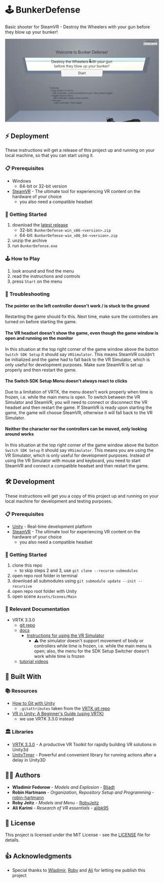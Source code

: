 # 🕹️ BunkerDefense

Basic shooter for SteamVR - Destroy the Wheelers with your gun before they blow up your bunker!

![Start Menu](docs/images/start-menu.png)

## ⚡ Deployment

These instructions will get a release of this project up and running on your local machine, so that you can start using it.

### 📋 Prerequisites

- Windows
  - 64-bit or 32-bit version
- [SteamVR](https://store.steampowered.com/app/250820/SteamVR/) - The ultimate tool for experiencing VR content on the hardware of your choice
  - you also need a compatible headset

### 🚀 Getting Started

1. download the [latest release](../../releases/latest)
   - 32-bit: `BunkerDefense-win_x86-<version>.zip`
   - 64-bit: `BunkerDefense-win_x86_64-<version>.zip`
1. unzip the archive
1. run `BunkerDefense.exe`

### 🕹️ How to Play

1. look around and find the menu
1. read the instructions and controls
1. press `Start` on the menu

### 🐞 Troubleshooting

#### The pointer on the left controller doesn't work / is stuck to the ground

Restarting the game should fix this. Next time, make sure the controllers are turned on before starting the game.

#### The VR headset doesn't show the game, even though the game window is open and running on the monitor

In this situation at the top right corner of the game window above the button `Switch SDK Setup` it should say `VRSimulator`. This means SteamVR couldn't be initialized and the game had to fall back to the VR Simulator, which is only useful for development purposes. Make sure SteamVR is set up properly and then restart the game.

#### The Switch SDK Setup Menu doesn't always react to clicks

Due to a limitation of VRTK, the menu doesn't work properly when time is frozen, i.e. while the main menu is open. To switch between the VR Simulator and SteamVR, you will need to connect or disconnect the VR headset and then restart the game. If SteamVR is ready upon starting the game, the game will choose SteamVR, otherwise it will fall back to the VR Simulator.

#### Neither the character nor the controllers can be moved, only looking around works

In this situation at the top right corner of the game window above the button `Switch SDK Setup` it should say `VRSimulator`. This means you are using the VR Simulator, which is only useful for development purposes. Instead of using the VR Simulator with mouse and keyboard, you need to start SteamVR and connect a compatible headset and then restart the game.

## 🛠️ Development

These instructions will get you a copy of this project up and running on your local machine for development and testing purposes.

### 📋 Prerequisites

- [Unity](https://unity3d.com/get-unity/download) - Real-time development platform
- [SteamVR](https://store.steampowered.com/app/250820/SteamVR/) - The ultimate tool for experiencing VR content on the hardware of your choice
  - you also need a compatible headset

### 🚀 Getting Started

1. clone this repo
   - to skip steps 2 and 3, use `git clone --recurse-submodules`
1. open repo root folder in terminal
1. download all submodules using `git submodule update --init --recursive`
1. open repo root folder with Unity
1. open scene `Assets/Scenes/Main`

### 📘 Relevant Documentation

- VRTK 3.3.0
  - [git repo](https://github.com/ExtendRealityLtd/VRTK/tree/3.3.0)
  - [docs](https://vrtoolkit.readme.io/v3.3.0)
    - [Instructions for using the VR Simulator](https://vrtoolkit.readme.io/docs/getting-started#section-vr-simulator)
      - ⚠️ the simulator doesn't support movement of body or controllers while time is frozen, i.e. while the main menu is open; also, the menu for the SDK Setup Switcher doesn't work while time is frozen
  - [tutorial videos](https://www.youtube.com/channel/UCWRk-LEMUNoZxUmY1wO7DBQ/search?query=vrtk+v3)

## 🧰 Built With

### 📚 Resources

- [How to Git with Unity](https://thoughtbot.com/blog/how-to-git-with-unity)
  - `.gitattributes` taken from the [VRTK git repo](https://github.com/ExtendRealityLtd/VRTK/blob/master/.gitattributes)
- [VR in Unity: A Beginner's Guide (using VRTK)](https://learn.unity.com/project/vr-in-unity-a-beginner-s-guide)
  - we use VRTK 3.3.0 instead

### 🏛️ Libraries

- [VRTK 3.3.0](https://github.com/ExtendRealityLtd/VRTK/tree/3.3.0) - A productive VR Toolkit for rapidly building VR solutions in Unity3d
- [UnityTimer](https://github.com/akbiggs/UnityTimer) - Powerful and convenient library for running actions after a delay in Unity3D

## 👨‍💻 Authors

- **Wladimir Fedorow** - _Models and Explosion_ - [Bljadt](https://github.com/Bljadt)
- **Robin Hartmann** - _Organization, Repository Setup and Programming_ - [robin-hartmann](https://github.com/robin-hartmann)
- **Roby Jeitz** - _Models and Menu_ - [RobyJeitz](https://github.com/RobyJeitz)
- **Ali Karimi** - _Research of VR essentials_ - [alibk95](https://github.com/alibk95)

## 📃 License

This project is licensed under the MIT License - see the [LICENSE](LICENSE) file for details.

## 👍 Acknowledgments

- Special thanks to [Wladimir](https://github.com/Bljadt), [Roby](https://github.com/RobyJeitz) and [Ali](https://github.com/alibk95) for letting me publish this project
